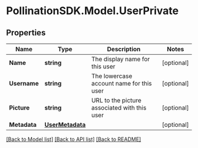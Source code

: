 
# PollinationSDK.Model.UserPrivate

## Properties

Name | Type | Description | Notes
------------ | ------------- | ------------- | -------------
**Name** | **string** | The display name for this user | [optional] 
**Username** | **string** | The lowercase account name for this user | [optional] 
**Picture** | **string** | URL to the picture associated with this user | [optional] 
**Metadata** | [**UserMetadata**](UserMetadata.md) |  | [optional] 

[[Back to Model list]](../README.md#documentation-for-models)
[[Back to API list]](../README.md#documentation-for-api-endpoints)
[[Back to README]](../README.md)


